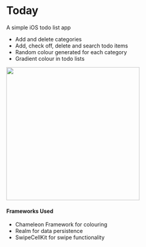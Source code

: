 # Today

A simple iOS todo list app

- Add and delete categories
- Add, check off, delete and search todo items
- Random colour generated for each category
- Gradient colour in todo lists

<img src="https://media.giphy.com/media/8K246rbMKLvjC2593J/giphy.gif" width="350">

<h4> Frameworks Used </h4>

- Chameleon Framework for colouring
- Realm for data persistence
- SwipeCellKit for swipe functionality
